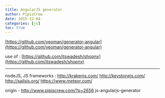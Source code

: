 ```yaml
---
title: AngularJS generator
author: PipisCrew
date: 2015-12-04
categories: [js]
toc: true
---
```


[https://github.com/yeoman/generator-angular](https://github.com/yeoman/generator-angular)

use of :
[https://github.com/itswadesh/shopnx](https://github.com/itswadesh/shopnx)

* * *

nodeJS, JS frameworks :
 http://krakenjs.com/
 http://keystonejs.com/
 http://sailsjs.org/
 https://www.meteor.com/

origin - http://www.pipiscrew.com/?p=2656 js-angularjs-generator